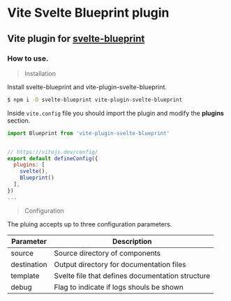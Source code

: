 # Vite Svelte Blueprint plugin

## Vite plugin for [svelte-blueprint](https://www.npmjs.com/package/svelte-blueprint)



### How to use.

> Installation

Install svelte-blueprint and vite-plugin-svelte-blueprint.

```bash
$ npm i -D svelte-blueprint vite-plugin-svelte-blueprint
```

Inside `vite.config` file you should import the plugin and modify  the **plugins** section.

```js
import Blueprint from 'vite-plugin-svelte-blueprint'


// https://vitejs.dev/config/
export default defineConfig({
  plugins: [
    svelte(),
    Blueprint()
  ],
})
...

```

> Configuration

The pluing accepts up to three configuration parameters.

| Parameter | Description |
| -- | -- |
|  source | Source directory of components | 
|  destination | Output directory for documentation files | 
|  template | Svelte file that defines documentation structure | 
|  debug | Flag to indicate if logs shouls be shown | 